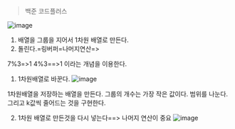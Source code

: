 >백준 코드플러스

![image](https://user-images.githubusercontent.com/108928206/178643600-d4abc247-204b-4be8-85f2-0e993b65b6d0.png)

1. 배열을 그룹을 지어서 1차원 배열로 만든다.
2. 돌린다.=링버퍼=나머지연산=> 

7%3=>1 4%3==>1 이라는 개념을 이용한다.

1) 1차원배열로 바꾼다.
![image](https://user-images.githubusercontent.com/108928206/178643745-43331326-4d94-494d-99fa-394276fd89f6.png)

1차원배열을 저장하는 배열을 만든다.
그룹의 개수는 가장 작은 값이다.
범위를 나눈다. 그리고 k값씩 줄어드는 것을 구현한다.

2) 1차원 배열로 만든것을 다시 넣는다==> 나머지 연산이 중요
![image](https://user-images.githubusercontent.com/108928206/178643864-c0d4b195-2974-426a-9cad-c7f73e60cae2.png)


